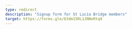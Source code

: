 ```yaml
---
type: redirect
description: "Signup form for St Lucia Bridge members"
target: https://forms.gle/63dm15RL1JNNnRtq9
---
```

